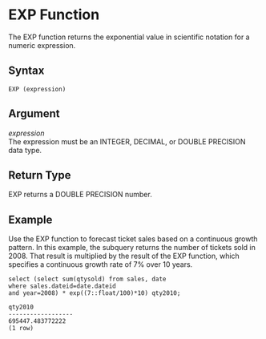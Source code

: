 # EXP Function<a name="r_EXP"></a>

 The EXP function returns the exponential value in scientific notation for a numeric expression\. 

## Syntax<a name="r_EXP-synopsis"></a>

```
EXP (expression)
```

## Argument<a name="r_EXP-argument"></a>

 *expression*   
The expression must be an INTEGER, DECIMAL, or DOUBLE PRECISION data type\. 

## Return Type<a name="r_EXP-return-type"></a>

EXP returns a DOUBLE PRECISION number\. 

## Example<a name="r_EXP-example"></a>

Use the EXP function to forecast ticket sales based on a continuous growth pattern\. In this example, the subquery returns the number of tickets sold in 2008\. That result is multiplied by the result of the EXP function, which specifies a continuous growth rate of 7% over 10 years\. 

```
select (select sum(qtysold) from sales, date
where sales.dateid=date.dateid
and year=2008) * exp((7::float/100)*10) qty2010;

qty2010
------------------
695447.483772222
(1 row)
```
